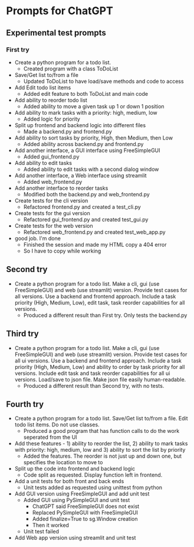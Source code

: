 # Prompts for ChatGPT

## Experimental test prompts

### First try

- Create a python program for a todo list.
  - Created program with a class ToDoList
- Save/Get list to/from a file
  - Updated ToDoList to have load/save methods and code to access
- Add Edit todo list items
  - Added edit feature to both ToDoList and main code
- Add ability to reorder todo list
  - Added ability to move a given task up 1 or down 1 position
- Add ability to mark tasks with a priority: high, medium, low
  - Added logic for priority
- Split up frontend and backend logic into different files
  - Made a backend.py and frontend.py
- Add ability to sort tasks by priority, High, then Medium, then Low
  - Added ability across backend.py and frontend.py
- Add another interface, a GUI interface using FreeSimpleGUI
  - Added gui_frontend.py
- Add ability to edit tasks
  - Added ability to edit tasks with a second dialog window
- Add another interface, a Web interface using streamlit
  - Added web_frontend.py
- Add another interface to reorder tasks
  - Modified both the backend.py and web_frontend.py
- Create tests for the cli version
  - Refactored frontend.py and created a test_cli.py
- Create tests for the gui version
  - Refactored gui_frontend.py and created test_gui.py
- Create tests for the web version
  - Refactored web_frontend.py and created test_web_app.py
- good job. I'm done
  - Finished the session and made my HTML copy a 404 error
  - So I have to copy while working

## Second try

- Create a python program for a todo list. Make a cli, gui (use FreeSimpleGUI) and web (use streamlit) version. Provide test cases for all versions. Use a backend and frontend approach. Include a task priority (High, Medium, Low), edit task, task reorder capabilities for all versions.
  - Produced a different result than First try. Only tests the backend.py

## Third try

- Create a python program for a todo list. Make a cli, gui (use FreeSimpleGUI) and web (use streamlit) version. Provide test cases for all ui versions. Use a backend and frontend approach. Include a task priority (High, Medium, Low) and ability to order by task priority for all versions. Include edit task and task reorder capabilities for all ui versions. Load/save to json file. Make json file easily human-readable.
  - Produced a different result than Second try, with no tests.

## Fourth try

- Create a python program for a todo list. Save/Get list to/from a file. Edit todo list items. Do not use classes.
  - Produced a good program that has function calls to do the work seperated from the UI
- Add these features - 1) ability to reorder the list, 2) ability to mark tasks with priority: high, medium, low and 3) ability to sort the list by priority
  - Added the features. The reorder is not just up and down one, but specifies the location to move to
- Split up the code into frontend and backend logic
  - Code split as requested. Display function left in frontend.
- Add a unit tests for both front and back ends
  - Unit tests added as requested using unittest from python
- Add GUI version using FreeSimpleGUI and add unit test
  - Added GUI using PySimpleGUI and unit test
    - ChatGPT said FreeSimpleGUI does not exist
	- Replaced PySimpleGUI with FreeSimpleGUI
	- Added finalize=True to sg.Window creation
	- Then it worked
  - Unit test failed
- Add Web app version using streamlit and unit test